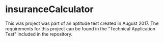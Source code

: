 # insuranceCalculator
This was project was part of an aptitude test created in August 2017. 
The requirements for this project can be found in the "Technical Application Test" included in the repository. 

